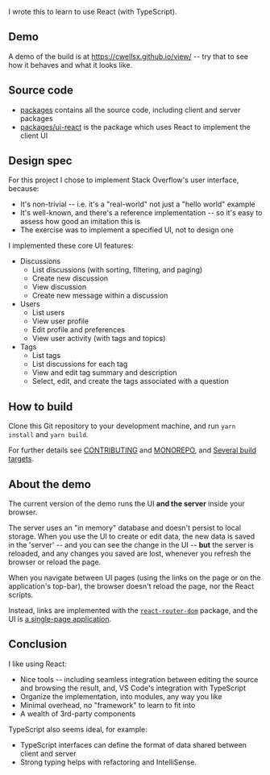 I wrote this to learn to use React (with TypeScript).

## Demo

A demo of the build is at https://cwellsx.github.io/view/
-- try that to see how it behaves and what it looks like.

## Source code

- [packages](./packages#readme) contains all the source code, including client and server packages
- [packages/ui-react](./packages/ui-react#readme) is the package which uses React to implement the client UI

## Design spec

For this project I chose to implement Stack Overflow's user interface, because:

- It's non-trivial -- i.e. it's a "real-world" not just a "hello world" example
- It's well-known, and there's a reference implementation -- so it's easy to assess how good an imitation this is
- The exercise was to implement a specified UI, not to design one

I implemented these core UI features:

- Discussions
  - List discussions (with sorting, filtering, and paging)
  - Create new discussion
  - View discussion
  - Create new message within a discussion
- Users
  - List users
  - View user profile
  - Edit profile and preferences
  - View user activity (with tags and topics)
- Tags
  - List tags
  - List discussions for each tag
  - View and edit tag summary and description
  - Select, edit, and create the tags associated with a question

## How to build

Clone this Git repository to your development machine, and run `yarn install` and `yarn build`.

For further details see [CONTRIBUTING](./CONTRIBUTING.md) and [MONOREPO](./MONOREPO.md), and
[Several build targets](./packages/ui-react/README.md#several-build-targets).

## About the demo

The current version of the demo runs the UI **and the server** inside your browser.

The server uses an "in memory" database and doesn't persist to local storage.
When you use the UI to create or edit data, the new data is saved in the 'server'
-- and you can see the change in the UI --
**but** the server is reloaded, and any changes you saved are lost, whenever you refresh the browser or reload the page.

When you navigate between UI pages (using the links on the page or on the application's top-bar),
the browser doesn't reload the page, nor the React scripts.

Instead, links are implemented with the
[`react-router-dom`](https://reacttraining.com/react-router/web/guides/quick-start) package, and the UI is
[a single-page application](https://en.wikipedia.org/wiki/Single-page_application).

## Conclusion

I like using React:

- Nice tools -- including seamless integration between editing the source and browsing the result,
  and, VS Code's integration with TypeScript
- Organize the implementation, into modules, any way you like
- Minimal overhead, no "framework" to learn to fit into
- A wealth of 3rd-party components

TypeScript also seems ideal, for example:

- TypeScript interfaces can define the format of data shared between client and server
- Strong typing helps with refactoring and IntelliSense.
